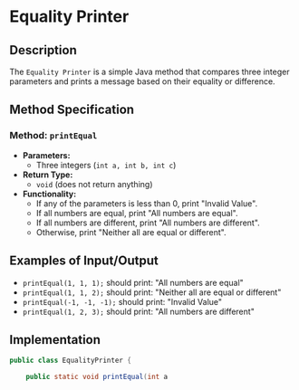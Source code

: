 # Equality Printer

## Description

The `Equality Printer` is a simple Java method that compares three integer parameters and prints a message based on their equality or difference.

## Method Specification

### Method: `printEqual`

- **Parameters:** 
  - Three integers (`int a, int b, int c`)
- **Return Type:** 
  - `void` (does not return anything)
- **Functionality:** 
  - If any of the parameters is less than 0, print "Invalid Value".
  - If all numbers are equal, print "All numbers are equal".
  - If all numbers are different, print "All numbers are different".
  - Otherwise, print "Neither all are equal or different".

## Examples of Input/Output

- `printEqual(1, 1, 1);` should print: "All numbers are equal"
- `printEqual(1, 1, 2);` should print: "Neither all are equal or different"
- `printEqual(-1, -1, -1);` should print: "Invalid Value"
- `printEqual(1, 2, 3);` should print: "All numbers are different"

## Implementation

```java
public class EqualityPrinter {

    public static void printEqual(int a
